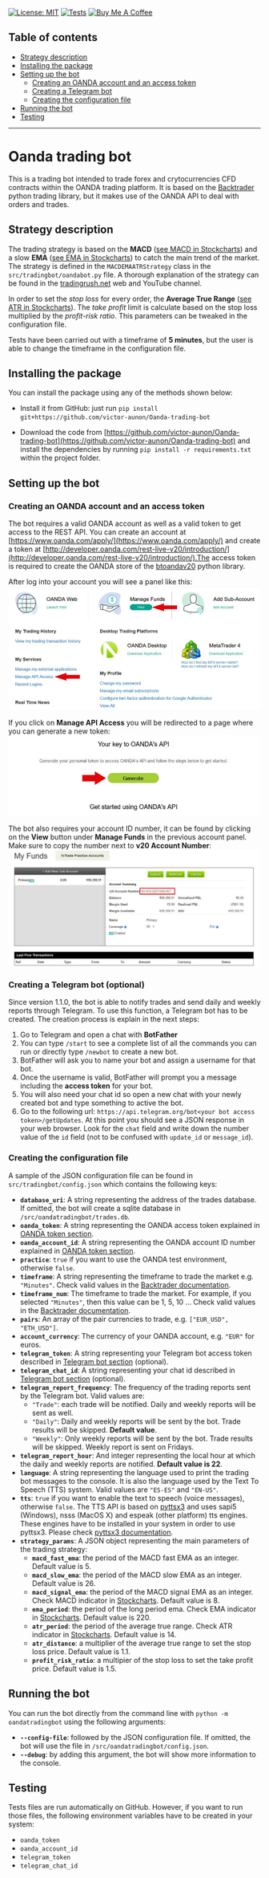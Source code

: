  [![License: MIT](https://img.shields.io/badge/License-MIT-green.svg)](https://github.com/victor-aunon/Oanda-trading-bot/blob/develop/LICENSE) [![Tests](https://github.com/victor-aunon/Oanda-trading-bot/actions/workflows/tests.yml/badge.svg)](https://github.com/victor-aunon/Oanda-trading-bot/actions/workflows/tests.yml)  <a href="https://www.buymeacoffee.com/victoraunon" target="_blank"><img  height="40px" src="https://cdn.buymeacoffee.com/buttons/v2/default-blue.png" alt="Buy Me A Coffee" style="height: 20px !important;width: 72px !important;" ></a>

## Table of contents
 - [Strategy description](#strategy-description)
 - [Installing the package](#installing-the-package)
 - [Setting up the bot](#setting-up-the-bot)
     - [Creating an OANDA account and an access token](#creating-an-oanda-account-and-an-access-token)
     - [Creating a Telegram bot](#creating-a-telegram-bot-optional)
     - [Creating the configuration file](#creating-the-configuration-file)
 - [Running the bot](#running-the-bot)
 - [Testing](#testing)

---

# Oanda trading bot

This is a trading bot intended to trade forex and crytocurrencies CFD contracts
within the OANDA trading platform. It is based on the [Backtrader](https://www.backtrader.com/) python trading library, but it makes use of the OANDA API to deal with orders and trades.

## Strategy description

The trading strategy is based on the **MACD** ([see MACD in Stockcharts](https://school.stockcharts.com/doku.php?id=technical_indicators:moving_average_convergence_divergence_macd)) and a slow **EMA** ([see EMA in Stockcharts](https://school.stockcharts.com/doku.php?id=technical_indicators:moving_averages)) to catch the main trend of the market. The strategy is defined in the `MACDEMAATRStrategy` class in the `src/tradingbot/oandabot.py` file. A thorough explanation of the strategy can be found in the [tradingrush.net](https://tradingrush.net/i-risked-macd-trading-strategy-100-times-heres-what-happened/) web and YouTube channel.

In order to set the _stop loss_ for every order, the **Average True Range** ([see ATR in Stockcharts](https://school.stockcharts.com/doku.php?id=technical_indicators:average_true_range_atr)). The _take profit_ limit is calculate based on the stop loss multiplied by the _profit-risk ratio_. This parameters can be tweaked in the configuration file.

Tests have been carried out with a timeframe of **5 minutes**, but the user is able to change the timeframe in the configuration file.

## Installing the package

You can install the package using any of the methods shown below:

- Install it from GitHub: just run `pip install git+https://github.com/victor-aunon/Oanda-trading-bot`

- Download the code from [https://github.com/victor-aunon/Oanda-trading-bot](https://github.com/victor-aunon/Oanda-trading-bot) and install the dependencies by running `pip install -r requirements.txt` within the project folder.

## Setting up the bot

### **Creating an OANDA account and an access token**

The bot requires a valid OANDA account as well as a valid token to get access to the REST API. You can create an account at [https://www.oanda.com/apply/](https://www.oanda.com/apply/) and create a token at [http://developer.oanda.com/rest-live-v20/introduction/](http://developer.oanda.com/rest-live-v20/introduction/).The access token is required to create the OANDA store of the [btoandav20](https://github.com/happydasch/btoandav20) python library.

After log into your account you will see a panel like this:
![panel](/readme_files/log-in.jpg)

If you click on **Manage API Access** you will be redirected to a page where you can generate a new token:
![token](/readme_files/token.jpg)

The bot also requires your account ID number, it can be found by clicking on the **View** button under **Manage Funds** in the previous account panel. Make sure to copy the number next to **v20 Account Number**:
![account-id](/readme_files/account-id.jpg)

### **Creating a Telegram bot (optional)**

Since version 1.1.0, the bot is able to notify trades and send daily and weekly reports through Telegram. To use this function, a Telegram bot has to be created. The creation process is explain in the next steps: 

 1. Go to Telegram and open a chat with **BotFather**
 2. You can type `/start` to see a complete list of all the commands you can run or directly type `/newbot` to create a new bot.
 3. BotFather will ask you to name your bot and assign a username for that bot.
 4. Once the username is valid, BotFather will prompt you a message including the **access token** for your bot.
 5. You will also need your chat id so open a new chat with your newly created bot and type something to active the bot.
 6. Go to the following url: `https://api.telegram.org/bot<your bot access token>/getUpdates`. At this point you should see a JSON response in your web browser. Look for the `chat` field and write down the number value of the `id` field (not to be confused with `update_id` or `message_id`).

 ### **Creating the configuration file**

 A sample of the JSON configuration file can be found in `src/tradingbot/config.json` which contains the following keys:

 - **`database_uri`**: A string representing the address of the trades database. If omitted, the bot will create a sqlite database in `/src/oandatradingbot/trades.db`.
 - **`oanda_token`**: A string representing the OANDA access token explained in [OANDA token section](#creating-an-oanda-account-and-an-access-token).
 - **`oanda_account_id`**: A string representing the OANDA account ID number explained in [OANDA token section](#creating-an-oanda-account-and-an-access-token).
 - **`practice`**: `true` if you want to use the OANDA test environment, otherwise `false`.
 - **`timeframe`**: A string representing the timeframe to trade the market e.g. `"Minutes"`. Check valid values in the [Backtrader documentation](https://www.backtrader.com/docu/live/oanda/oanda/#oandadata).
 - **`timeframe_num`**: The timeframe to trade the market. For example, if you selected `"Minutes"`, then this value can be 1, 5, 10 ... Check valid values in the [Backtrader documentation](https://www.backtrader.com/docu/live/oanda/oanda/#oandadata).
 - **`pairs`**: An array of the pair currencies to trade, e.g. `["EUR_USD", "ETH_USD"]`.
 - **`account_currency`**: The currency of your OANDA account, e.g. `"EUR"` for euros.
 - **`telegram_token`**: A string representing your Telegram bot access token described in [Telegram bot section](#creating-a-telegram-bot-optional) (optional).
 - **`telegram_chat_id`**: A string representing your chat id described in [Telegram bot section](#creating-a-telegram-bot-optional) (optional).
 - **`telegram_report_frequency`**: The frequency of the trading reports sent by the Telegram bot. Valid values are:
     - `"Trade"`: each trade will be notified. Daily and weekly reports will be sent as well.
     - `"Daily"`: Daily and weekly reports will be sent by the bot. Trade results will be skipped. **Default value**.
     - `"Weekly"`: Only weekly reports will be sent by the bot. Trade results will be skipped. Weekly report is sent on Fridays.
 - **`telegram_report_hour`**: And integer representing the local hour at which the daily and weekly reports are notified. **Default value is 22**.
 - **`language`**: A string representing the language used to print the trading bot messages to the console. It is also the language used by the Text To Speech (TTS) system. Valid values are `"ES-ES"` and `"EN-US"`.
 - **`tts`**: `true` if you want to enable the text to speech (voice messages), otherwise `false`. The TTS API is based on [pyttsx3](https://pyttsx3.readthedocs.io/en/latest/) and uses sapi5 (Windows), nsss (MacOS X) and espeak (other platform) tts engines. These engines have to be installed in your system in order to use pyttsx3. Please check [pyttsx3 documentation](https://pyttsx3.readthedocs.io/en/latest/).
 - **`strategy_params`**: A JSON object representing the main parameters of the trading strategy:
     - **`macd_fast_ema`**: the period of the MACD fast EMA as an integer. Default value is 5.
     - **`macd_slow_ema`**: the period of the MACD slow EMA as an integer. Default value is 26.
     - **`macd_signal_ema`**: the period of the MACD signal EMA as an integer. Check MACD indicator in [Stockcharts](https://school.stockcharts.com/doku.php?id=technical_indicators:moving_average_convergence_divergence_macd). Default value is 8.
     - **`ema_period`**: the period of the long period ema. Check EMA indicator in [Stockcharts](https://school.stockcharts.com/doku.php?id=technical_indicators:moving_averages). Default value is 220.
     - **`atr_period`**: the period of the average true range. Check ATR indicator in [Stockcharts](https://school.stockcharts.com/doku.php?id=technical_indicators:average_true_range_atr). Default value is 14.
     - **`atr_distance`**: a multiplier of the average true range to set the stop loss price. Default value is 1.1.
     - **`profit_risk_ratio`**: a multipier of the stop loss to set the take profit price. Default value is 1.5.

## Running the bot

You can run the bot directly from the command line with `python -m oandatradingbot` using the following arguments:

- **`--config-file`**: followed by the JSON configuration file. If omitted, the bot will use the file in `/src/oandatradingbot/config.json`.
- **`--debug`**: by adding this argument, the bot will show more information to the console.

## Testing

Tests files are run automatically on GitHub. However, if you want to run those files, the following environment variables have to be created in your system:

- `oanda_token`
- `oanda_account_id`
- `telegram_token`
- `telegram_chat_id`
